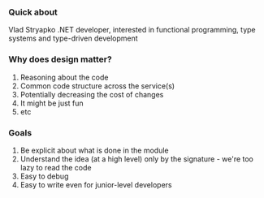 ### Quick about 
Vlad Stryapko
.NET developer, interested in functional programming, type systems and type-driven development 

### Why does design matter?
1. Reasoning about the code 
2. Common code structure across the service(s)
3. Potentially decreasing the cost of changes 
4. It might be just fun
5. etc

### Goals
1. Be explicit about what is done in the module 
2. Understand the idea (at a high level) only by the signature - we're too lazy to read the code 
3. Easy to debug 
4. Easy to write even for junior-level developers